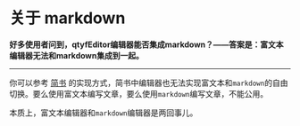 # 关于 markdown

**好多使用者问到，qtyfEditor编辑器能否集成markdown？——答案是：富文本编辑器无法和markdown集成到一起。**

-----


你可以参考 [简书](http://www.jianshu.com/) 的实现方式，简书中编辑器也无法实现富文本和`markdown`的自由切换。要么使用富文本编写文章，要么使用`markdown`编写文章，不能公用。

本质上，富文本编辑器和`markdown`编辑器是两回事儿。


